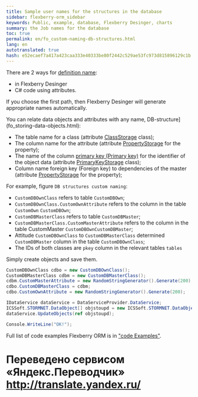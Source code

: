 ```yaml
--- 
title: Sample user names for the structures in the database 
sidebar: flexberry-orm_sidebar 
keywords: Public, example, database, Flexberry Desinger, charts 
summary: the Job names for the database 
toc: true 
permalink: en/fo_custom-naming-db-structures.html 
lang: en 
autotranslated: true 
hash: e52ecaef7a417a423caa333e40333be80f2442c529ae53fc973d815896129c1b 
--- 
```


There are 2 ways for [definition name](fo_storing-data-objects.html): 

* in Flexberry Desinger 
* C# code using attributes. 

If you choose the first path, then Flexberry Desinger will generate appropriate names automatically. 

You can relate data objects and attributes with any name, DB-structure](fo_storing-data-objects.html): 

* The table name for a class (attribute [ClassStorage](fd_data-classes.html) class); 
* The column name for the attribute (attribute [PropertyStorage](fo_attributes-class-data.html) for the property); 
* The name of the column [primary key (Primary key)](fo_primary-keys-objects.html) for the identifier of the object data (attribute [PrimaryKeyStorage](fd_data-classes.html) class); 
* Column name foreign key (Foreign key) to dependencies of the master (attribute [PropertyStorage](fd_master-association.html) for the property); 

For example, figure `DB structures custom naming`: 

* `CustomDBOwnClass` refers to table `CustomDBOwn`; 
* `CustomDBOwnClass.CustomOwnAttribute` refers to the column in the table `CustomOwn` `CustomDBOwn`; 
* `CustomDBMasterClass` refers to table `CustomDBMaster`; 
* `CustomDBMasterClass.CustomMasterAttribute` refers to the column in the table CustomMaster `CustomDBOwnCustomDBMaster`; 
* Attitude `CustomDBOwnClass` to `CustomDBMasterClass` determined `CustomDBMaster` column in the table `CustomDBOwnClass`; 
* The IDs of both classes are `pkey` column in the relevant tables `tables` 

Simply create objects and save them. 

```csharp
CustomDBOwnClass cdbo = new CustomDBOwnClass();
CustomDBMasterClass cdbm = new CustomDBMasterClass();
cdbm.CustomMasterAttribute = new RandomStringGenerator().Generate(200);
cdbo.CustomDBMasterClass = cdbm;
cdbo.CustomOwnAttribute = new RandomStringGenerator().Generate(200);

IDataService dataService = DataServiceProvider.DataService;
ICSSoft.STORMNET.DataObject[] objstoupd = new ICSSoft.STORMNET.DataObject[] { cdbo, cdbm };
dataService.UpdateObjects(ref objstoupd);

Console.WriteLine("OK!");
``` 

Full list of code examples Flexberry ORM is in ["code Examples"](fo_code-samples.html). 



 # Переведено сервисом «Яндекс.Переводчик» http://translate.yandex.ru/